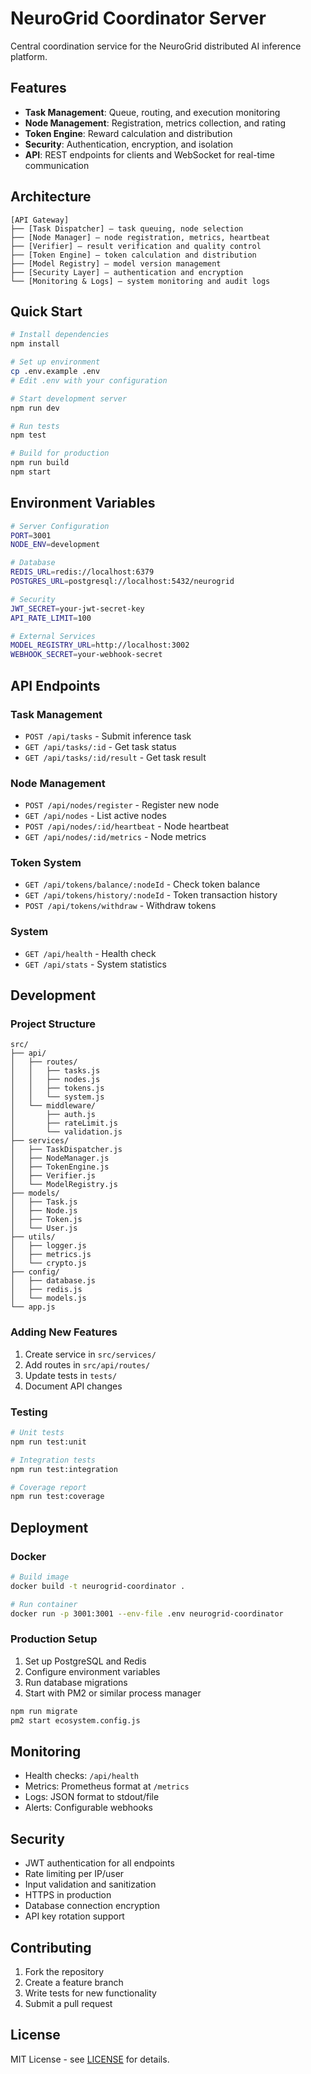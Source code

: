 # NeuroGrid Coordinator Server

Central coordination service for the NeuroGrid distributed AI inference platform.

## Features

- **Task Management**: Queue, routing, and execution monitoring
- **Node Management**: Registration, metrics collection, and rating
- **Token Engine**: Reward calculation and distribution
- **Security**: Authentication, encryption, and isolation
- **API**: REST endpoints for clients and WebSocket for real-time communication

## Architecture

```
[API Gateway]
├── [Task Dispatcher] — task queuing, node selection
├── [Node Manager] — node registration, metrics, heartbeat
├── [Verifier] — result verification and quality control
├── [Token Engine] — token calculation and distribution
├── [Model Registry] — model version management
├── [Security Layer] — authentication and encryption
└── [Monitoring & Logs] — system monitoring and audit logs
```

## Quick Start

```bash
# Install dependencies
npm install

# Set up environment
cp .env.example .env
# Edit .env with your configuration

# Start development server
npm run dev

# Run tests
npm test

# Build for production
npm run build
npm start
```

## Environment Variables

```bash
# Server Configuration
PORT=3001
NODE_ENV=development

# Database
REDIS_URL=redis://localhost:6379
POSTGRES_URL=postgresql://localhost:5432/neurogrid

# Security
JWT_SECRET=your-jwt-secret-key
API_RATE_LIMIT=100

# External Services
MODEL_REGISTRY_URL=http://localhost:3002
WEBHOOK_SECRET=your-webhook-secret
```

## API Endpoints

### Task Management
- `POST /api/tasks` - Submit inference task
- `GET /api/tasks/:id` - Get task status
- `GET /api/tasks/:id/result` - Get task result

### Node Management
- `POST /api/nodes/register` - Register new node
- `GET /api/nodes` - List active nodes
- `POST /api/nodes/:id/heartbeat` - Node heartbeat
- `GET /api/nodes/:id/metrics` - Node metrics

### Token System
- `GET /api/tokens/balance/:nodeId` - Check token balance
- `GET /api/tokens/history/:nodeId` - Token transaction history
- `POST /api/tokens/withdraw` - Withdraw tokens

### System
- `GET /api/health` - Health check
- `GET /api/stats` - System statistics

## Development

### Project Structure

```
src/
├── api/
│   ├── routes/
│   │   ├── tasks.js
│   │   ├── nodes.js
│   │   ├── tokens.js
│   │   └── system.js
│   └── middleware/
│       ├── auth.js
│       ├── rateLimit.js
│       └── validation.js
├── services/
│   ├── TaskDispatcher.js
│   ├── NodeManager.js
│   ├── TokenEngine.js
│   ├── Verifier.js
│   └── ModelRegistry.js
├── models/
│   ├── Task.js
│   ├── Node.js
│   ├── Token.js
│   └── User.js
├── utils/
│   ├── logger.js
│   ├── metrics.js
│   └── crypto.js
├── config/
│   ├── database.js
│   ├── redis.js
│   └── models.js
└── app.js
```

### Adding New Features

1. Create service in `src/services/`
2. Add routes in `src/api/routes/`
3. Update tests in `tests/`
4. Document API changes

### Testing

```bash
# Unit tests
npm run test:unit

# Integration tests
npm run test:integration

# Coverage report
npm run test:coverage
```

## Deployment

### Docker

```bash
# Build image
docker build -t neurogrid-coordinator .

# Run container
docker run -p 3001:3001 --env-file .env neurogrid-coordinator
```

### Production Setup

1. Set up PostgreSQL and Redis
2. Configure environment variables
3. Run database migrations
4. Start with PM2 or similar process manager

```bash
npm run migrate
pm2 start ecosystem.config.js
```

## Monitoring

- Health checks: `/api/health`
- Metrics: Prometheus format at `/metrics`
- Logs: JSON format to stdout/file
- Alerts: Configurable webhooks

## Security

- JWT authentication for all endpoints
- Rate limiting per IP/user
- Input validation and sanitization
- HTTPS in production
- Database connection encryption
- API key rotation support

## Contributing

1. Fork the repository
2. Create a feature branch
3. Write tests for new functionality
4. Submit a pull request

## License

MIT License - see [LICENSE](../LICENSE) for details.